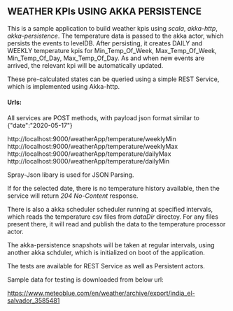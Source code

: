 ## WEATHER KPIs USING AKKA PERSISTENCE ##
This is a sample application to build weather kpis using _scala_, _akka-http_, _akka-persistence_. The temperature data is passed to the akka actor, which persists the events to levelDB. After persisting, it creates DAILY and WEEKLY temperature kpis for Min_Temp_Of_Week, Max_Temp_Of_Week, Min_Temp_Of_Day, Max_Temp_Of_Day.
As and when new events are arrived, the relevant kpi will be automatically updated.

These pre-calculated states can be queried using a simple REST Service, which is implemented using Akka-http.

#### Urls: ####

All services are POST methods, with payload json format similar to {"date":"2020-05-17"}

http://localhost:9000/weatherApp/temperature/weeklyMin
http://localhost:9000/weatherApp/temperature/weeklyMax
http://localhost:9000/weatherApp/temperature/dailyMax
http://localhost:9000/weatherApp/temperature/dailyMin

Spray-Json libary is used for JSON Parsing.

If for the selected date, there is no temperature history available, then the service will return *204 No-Content* response.

There is also a akka scheduler scheduler running at specified intervals, which reads  the temperature csv files from *dataDir* directoy. For any files present there, it will read and publish the data to the temperature processor actor.

The akka-persistence snapshots will be taken at regular intervals, using another akka schduler, which is initialized on boot of the application.

The tests are available for REST Service as well as Persistent actors.


Sample data for testing is downloaded from below url:

https://www.meteoblue.com/en/weather/archive/export/india_el-salvador_3585481
